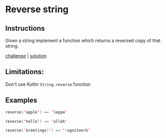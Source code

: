 # Reverse string

## Instructions

Given a string implement a function which returns a reversed copy of that string.

[challenge](challenge.kt) | [solution](solution.kt)

## Limitations:

Don't use Kotlin `String.reverse` function

## Examples

```kotlin
reverse('apple') == 'leppa'

reverse('hello') == 'olleh'

reverse('Greetings!') == '!sgniteerG'
```

